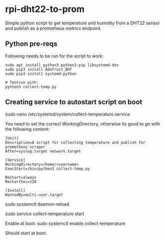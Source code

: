 # rpi-dht22-to-prom

Simple python script to get temperature and humidity from a DHT22 sensor and publish as a prometheus metrics endpoint.

## Python pre-reqs
Following needs to be run for the script to work:

```
sudo apt install python3 python3-pip libsystemd-dev
sudo pip3 install Adafruit_DHT
sudo pip3 install systemd-python

# Testrun with:
python3 collect-temp.py
```


## Creating service to autostart script on boot
sudo nano /etc/systemd/system/collect-temperature.service 

You need to set the correct WorkingDirectory, otherwise its good to go with the following content:

```
[Unit]
Description=A script for collecting temperature and publish for prometheus scraper
After=syslog.target network.target

[Service]
WorkingDirectory=/home/<username>
ExecStart=/bin/python3 collect-temp.py

Restart=always
RestartSec=120

[Install]
WantedBy=multi-user.target
```

sudo systemctl daemon-reload 

sudo service collect-temperature start 

Enable at boot:
sudo systemctl enable collect-temperature

Should start at boot.